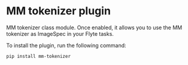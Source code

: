 # MM tokenizer plugin

MM tokenizer class module. Once enabled, it allows you to use the MM tokenizer as ImageSpec in your Flyte tasks.

To install the plugin, run the following command:

```bash
pip install mm-tokenizer
```
